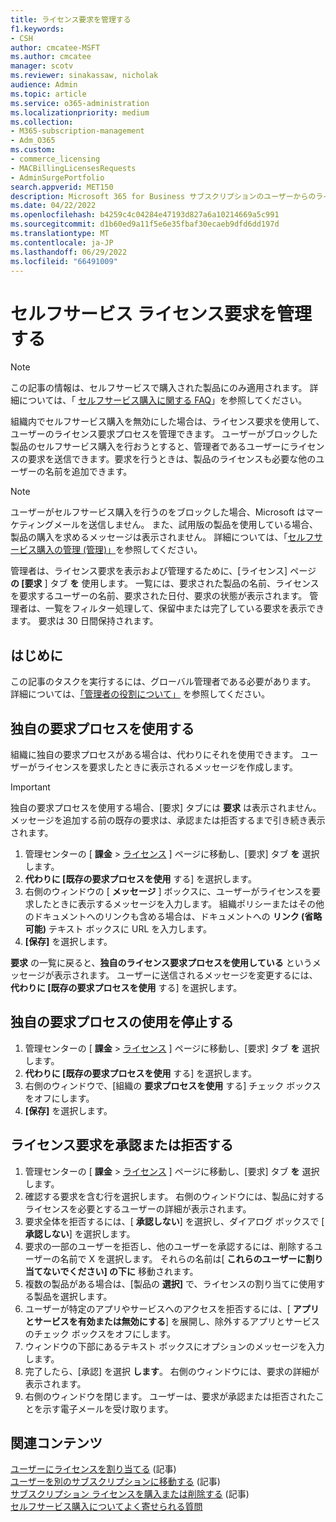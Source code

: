 ```yaml
---
title: ライセンス要求を管理する
f1.keywords:
- CSH
author: cmcatee-MSFT
ms.author: cmcatee
manager: scotv
ms.reviewer: sinakassaw, nicholak
audience: Admin
ms.topic: article
ms.service: o365-administration
ms.localizationpriority: medium
ms.collection:
- M365-subscription-management
- Adm_O365
ms.custom:
- commerce_licensing
- MACBillingLicensesRequests
- AdminSurgePortfolio
search.appverid: MET150
description: Microsoft 365 for Business サブスクリプションのユーザーからのライセンス要求を確認および承認または拒否する方法について説明します。
ms.date: 04/22/2022
ms.openlocfilehash: b4259c4c04284e47193d827a6a10214669a5c991
ms.sourcegitcommit: d1b60ed9a11f5e6e35fbaf30ecaeb9dfd6dd197d
ms.translationtype: MT
ms.contentlocale: ja-JP
ms.lasthandoff: 06/29/2022
ms.locfileid: "66491009"
---
```

# <a name="manage-self-service-license-requests"></a>セルフサービス ライセンス要求を管理する

> [!NOTE]
> この記事の情報は、セルフサービスで購入された製品にのみ適用されます。 詳細については、「 [セルフサービス購入に関する FAQ](../subscriptions/self-service-purchase-faq.yml)」を参照してください。

組織内でセルフサービス購入を無効にした場合は、ライセンス要求を使用して、ユーザーのライセンス要求プロセスを管理できます。 ユーザーがブロックした製品のセルフサービス購入を行おうとすると、管理者であるユーザーにライセンスの要求を送信できます。要求を行うときは、製品のライセンスも必要な他のユーザーの名前を追加できます。

> [!NOTE]
> ユーザーがセルフサービス購入を行うのをブロックした場合、Microsoft はマーケティングメールを送信しません。 また、試用版の製品を使用している場合、製品の購入を求めるメッセージは表示されません。 詳細については、「[セルフサービス購入の管理 (管理)」](../subscriptions/manage-self-service-purchases-admins.md)を参照してください。

管理者は、ライセンス要求を表示および管理するために、[ライセンス] ページ **の [要求** ] タブ **を** 使用します。 一覧には、要求された製品の名前、ライセンスを要求するユーザーの名前、要求された日付、要求の状態が表示されます。 管理者は、一覧をフィルター処理して、保留中または完了している要求を表示できます。 要求は 30 日間保持されます。

## <a name="before-you-begin"></a>はじめに

この記事のタスクを実行するには、グローバル管理者である必要があります。 詳細については、[「管理者の役割について」](../../admin/add-users/about-admin-roles.md) を参照してください。

## <a name="use-your-own-request-process"></a>独自の要求プロセスを使用する

組織に独自の要求プロセスがある場合は、代わりにそれを使用できます。 ユーザーがライセンスを要求したときに表示されるメッセージを作成します。

> [!IMPORTANT]
> 独自の要求プロセスを使用する場合、[要求] タブには **要求** は表示されません。メッセージを追加する前の既存の要求は、承認または拒否するまで引き続き表示されます。

1. 管理センターの [ **課金** > <a href="https://go.microsoft.com/fwlink/p/?linkid=842264" target="_blank">ライセンス</a> ] ページに移動し、[要求] タブ **を** 選択します。
2. **代わりに [既存の要求プロセスを使用** する] を選択します。
3. 右側のウィンドウの [ **メッセージ** ] ボックスに、ユーザーがライセンスを要求したときに表示するメッセージを入力します。 組織ポリシーまたはその他のドキュメントへのリンクも含める場合は、ドキュメントへの **リンク (省略可能)** テキスト ボックスに URL を入力します。
4. **[保存]** を選択します。

**要求** の一覧に戻ると、**独自のライセンス要求プロセスを使用している** というメッセージが表示されます。 ユーザーに送信されるメッセージを変更するには、 **代わりに [既存の要求プロセスを使用** する] を選択します。

## <a name="stop-using-your-own-request-process"></a>独自の要求プロセスの使用を停止する

1. 管理センターの [ **課金** > <a href="https://go.microsoft.com/fwlink/p/?linkid=842264" target="_blank">ライセンス</a> ] ページに移動し、[要求] タブ **を** 選択します。
2. **代わりに [既存の要求プロセスを使用** する] を選択します。
3. 右側のウィンドウで、[組織の **要求プロセスを使用** する] チェック ボックスをオフにします。
4. **[保存]** を選択します。

## <a name="approve-or-deny-a-license-request"></a>ライセンス要求を承認または拒否する

1. 管理センターの [ **課金** > <a href="https://go.microsoft.com/fwlink/p/?linkid=842264" target="_blank">ライセンス</a> ] ページに移動し、[要求] タブ **を** 選択します。
2. 確認する要求を含む行を選択します。 右側のウィンドウには、製品に対するライセンスを必要とするユーザーの詳細が表示されます。
3. 要求全体を拒否するには、[ **承認しない**] を選択し、ダイアログ ボックスで [ **承認しない**] を選択します。
4. 要求の一部のユーザーを拒否し、他のユーザーを承認するには、削除するユーザーの名前で X を選択します。 それらの名前は[ **これらのユーザーに割り当てないでください] の下に** 移動されます。
5. 複数の製品がある場合は、[製品の **選択]** で、ライセンスの割り当てに使用する製品を選択します。
6. ユーザーが特定のアプリやサービスへのアクセスを拒否するには、[ **アプリとサービスを有効または無効にする**] を展開し、除外するアプリとサービスのチェック ボックスをオフにします。
7. ウィンドウの下部にあるテキスト ボックスにオプションのメッセージを入力します。
8. 完了したら、[承認] を選択 **します**。 右側のウィンドウには、要求の詳細が表示されます。
9. 右側のウィンドウを閉じます。
    ユーザーは、要求が承認または拒否されたことを示す電子メールを受け取ります。

## <a name="related-content"></a>関連コンテンツ

[ユーザーにライセンスを割り当てる](../../admin/manage/assign-licenses-to-users.md) (記事)\
[ユーザーを別のサブスクリプションに移動する](../subscriptions/move-users-different-subscription.md) (記事)\
[サブスクリプション ライセンスを購入または削除する](buy-licenses.md) (記事)\
[セルフサービス購入についてよく寄せられる質問](../subscriptions/self-service-purchase-faq.yml)
